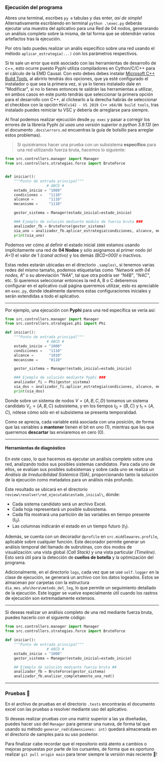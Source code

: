 ### Ejecución del programa

Abres una terminal, escribes `py e` tabulas y das enter, _así de simple_! Alternativamente escribiendo en terminal `python .\exec.py` deberás ejecutar una muestra del aplicativo para una Red de 04 nodos, generarando un análisis completo sobre la misma, de tal forma que se obtendrán varios artefactos tras la ejecución.

Por otro lado puedes realizar un anális específico sobre una red usando el método `aplicar_estrategia(...)` con los parámetros respectivos.

Si te sale un error que esté asociado con las herramientas de desarrollo de c++, esto ocurre puesto Pyphi utiliza compiladores en Cython/C/C++ para el cálculo de la EMD Causal. Con esto debes debes instalar [Microsoft C++ Build Tools](https://visualstudio.microsoft.com/es/visual-cpp-build-tools/), al abrirlo tendrás dos opciones, que ya esté configurado el instalador o que sea la primera vez, si ya lo tienes instalado dale en "Modificar", si no lo tienes entonces te saldrán las herramientas a utilizar, en ambos casos en este punto tendrás que seleccionar la primera opción para el desarrollo con C++, al clickearlo a la derecha habrás de seleccionar el checkbox con la opción `MSVCv142 - VS 2019 C++ x64/86 build tools`, tras instalado puedes reiniciar tu VSC y debería de arreglarse para siempre.

Al final podemos realizar ejecución desde `py exec` y pasar a corregir los errores de la librería Pyphi *(si usas una versión superior a python 3.9.13)* (en el documento `.docs\errors.md` encuentras la guía de bolsillo para arreglar estos problemas).

> Si quisiéramos hacer una prueba con un subsistema **específico** para una red utilizando fuerza bruta, hacemos lo siguiente:

```py
from src.controllers.manager import Manager
from src.controllers.strategies.force import BruteForce


def iniciar():
    """Punto de entrada principal"""
                   # ABCD #
    estado_inicio = "1000"
    condiciones =   "1110"
    alcance =       "1110"
    mecanismo =     "1110"

    gestor_sistema = Manager(estado_inicial=estado_inicio)

    ### Ejemplo de solución mediante módulo de fuerza bruta ###
    analizador_fb = BruteForce(gestor_sistema)
    sia_uno = analizador_fb.aplicar_estrategia(condiciones, alcance, mecanismo)
    print(sia_uno)
```

Podemos ver cómo al definir el estado inicial `1000` estamos usando implícitamente una red de **04 Nodos** y sólo asignamos al primer nodo _(el A=1)_ el valor de 1 _(canal activo)_ y los demás _(BCD=000)_ o inactivos.

Estas redes estarán ubicadas en el directorio `.samples\`, si tenemos varias redes del mismo tamaño, podemos etiquetarlas como *"Network with 04 nodes, A"* o su abreviación *"N4A"*, tal que otra podría ser *"N4B"*, *"N4C"*, etc. Si queremos seleccionar entonces la red A, B o C deberemos configurar en el aplicativo cuál página querremos utilizar, esto es apreciable en `exec.py`, donde idealmente daremos estas configuraciones iniciales y serán extendidas a todo el aplicativo.

---

Por ejemplo, una ejecución con **Pyphi** para una red específica se vería así:

```py
from src.controllers.manager import Manager
from src.controllers.strategies.phi import Phi

def iniciar():
    """Punto de entrada principal"""
                   # ABCD #
    estado_inicio = "1000"
    condiciones =   "1110"
    alcance =       "1010"
    mecanismo =     "0110"

    gestor_sistema = Manager(estado_inicial=estado_inicio)

    ### Ejemplo de solución mediante Pyphi ###
    analizador_fi = Phi(gestor_sistema)
    sia_dos = analizador_fi.aplicar_estrategia(condiciones, alcance, mecanismo)
    print(sia_dos)
```

Donde sobre un sistema de nodos $V=\{A,B,C,D\}$ tomamos un sistema candidato $V_c=\{A,B,C\}$ subsistema, y en los tiempos $t_0=\{B,C\}$ y $t_1=\{A,C\}$, nótese cómo sólo en el subsistema se presenta temporalidad.

Como se aprecia, cada variable está asociada con una posición, de forma que las variables a **mantener** tienen el bit en uno (1), mientras que las que querremos **descartar** las enviaremos en cero (0).

---

#### Herramientas de diagnóstico

En este caso, lo que hacemos es ejecutar un análisis completo sobre una red, analizando todos sus posibles sistemas candidatos. Para cada uno de ellos, se evalúan sus posibles subsistemas y sobre cada uno se realiza un _Análisis de Irreducibilidad Sistémica_ (SIA), proporcionando tanto la solución de la ejecución como metadatos para un análisis más profundo.

Este resultado se ubicará en el directorio `review\resolver\red_ejecutada\estado_inicial\`, donde:
- Cada sistema candidato será un archivo Excel.
- Cada hoja representará un posible subsistema.
- Cada fila mostrará una partición de las variables en tiempo presente $(t_0)$.
- Las columnas indicarán el estado en un tiempo futuro $(t_1)$.

Además, se cuenta con un decorador `@profile` en `src.middlewares.profile`, aplicable sobre cualquier función. Este decorador permite generar un análisis temporal del llamado de subrutinas, con dos modos de visualización: una vista global _(Call Stack)_ y una vista particular _(Timeline)_. Esto será útil para la detección de **cuellos de botella** y la optimización del programa.

Adicionalmente, en el directorio `logs`, cada vez que se use `self.logger` en la clase de ejecución, se generará un archivo con los datos logeados. Estos se almacenan por carpetas con la estructura `dia_mes_año\hora\metodo_del_log`, lo que permite un seguimiento detallado de la ejecución. Este logger se vuelve especialmente útil cuando los rastros de ejecución son extremadamente extensos.

---

Si deseas realizar un análisis completo de una red mediante fuerza bruta, puedes hacerlo con el siguiente código:

```py
from src.controllers.manager import Manager
from src.controllers.strategies.force import BruteForce

def iniciar():
    """Punto de entrada principal"""
                   # ABCD #
    estado_inicio = "1000"
    gestor_sistema = Manager(estado_inicial=estado_inicio)

    ## Ejemplo de solución mediante fuerza bruta ##
    analizador_fb = BruteForce(gestor_sistema)
    analizador_fb.analizar_completamente_una_red()
```

---

### Pruebas 🧪

En el archivo de pruebas en el directorio `.tests` encontrarás el documento excel con las pruebas a resolver mediante uso del aplicativo.

Si deseas realizar pruebas con una matriz superior a las ya diseñadas, puedes hacer uso del `Manager` para generar una nueva, de forma tal que usando su método `generar_red(dimensiones: int)` quedará almacenada en el directorio de samples para su uso posterior.

Para finalizar cabe recordar que el repositorio está atento a cambios o mejoras propuestas por parte de los cursantes, de forma que es oportuno realizar `git pull origin main` para tener siempre la versión más reciente 🫶!